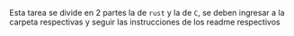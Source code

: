 Esta tarea se divide en 2 partes la de `rust` y la de `C`, se deben ingresar a la carpeta respectivas y seguir las instrucciones de los readme respectivos